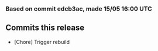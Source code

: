 ### Based on commit edcb3ac, made 15/05 16:00 UTC
## Commits this release
  - [Chore] Trigger rebuild